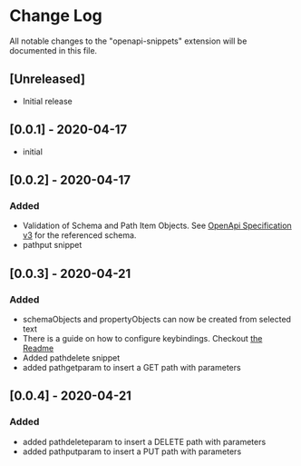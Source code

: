 # Change Log

All notable changes to the "openapi-snippets" extension will be documented in this file.

## [Unreleased]

- Initial release

## [0.0.1] - 2020-04-17

- initial

## [0.0.2] - 2020-04-17

### Added

- Validation of Schema and Path Item Objects. See [OpenApi Specification v3](https://raw.githubusercontent.com/OAI/OpenAPI-Specification/master/schemas/v3.0/schema.json) for the referenced schema.
- pathput snippet

## [0.0.3] - 2020-04-21

### Added

- schemaObjects and propertyObjects can now be created from selected text
- There is a guide on how to configure keybindings. Checkout [the Readme](./README.md#keybindings)
- Added pathdelete snippet
- added pathgetparam to insert a GET path with parameters

## [0.0.4] - 2020-04-21

### Added

- added pathdeleteparam to insert a DELETE path with parameters
- added pathputparam to insert a PUT path with parameters